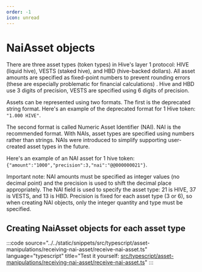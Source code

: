 ```yaml
---
order: -1
icon: unread
---
```


# NaiAsset objects

There are three asset types (token types) in Hive's layer 1 protocol: HIVE (liquid hive), VESTS (staked hive), and HBD (hive-backed dollars). All asset amounts are specified as fixed-point numbers to prevent rounding errors (these are especially problematic for financial calculations) . Hive and HBD use 3 digits of precision, VESTS are specified using 6 digits of precision.

Assets can be represented using two formats. The first is the deprecated string format. Here's an example of the deprecated format for 1 Hive token: `"1.000 HIVE"`. 

The second format is called Numeric Asset Identifier (NAI). NAI is the recommended format. With NAIs, asset types are specified using numbers rather than strings. NAIs were introduced to simplify supporting user-created asset types in the future. 

Here's an example of an NAI asset for 1 hive token: `{"amount":"1000","precision":3,"nai":"@@000000021"}`. 

Important note: NAI amounts must be specified as integer values (no decimal point) and the precision is used to shift the decimal place appropriately. The NAI field is used to specify the asset type: 21 is HIVE, 37 is VESTS, and 13 is HBD. Precision is fixed for each asset type (3 or 6), so when creating NAI objects, only the integer quantity and type must be specified.

## Creating NaiAsset objects for each asset type

:::code source="../../static/snippets/src/typescript/asset-manipulations/receiving-nai-asset/receive-nai-asset.ts" language="typescript" title="Test it yourself: [src/typescript/asset-manipulations/receiving-nai-asset/receive-nai-asset.ts](https://stackblitz.com/github/openhive-network/wax-doc-snippets?file=src%2Ftypescript%2Fasset-manipulations%2Freceiving-nai-asset%2Freceive-nai-asset.ts&startScript=test-asset-manipulations-receiving-nai-asset-receive-nai-asset)" :::

